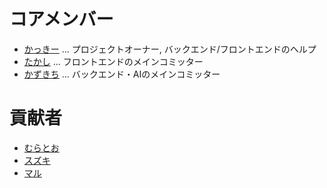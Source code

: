 # コアメンバー
- [かっきー](https://github.com/NNN-kakimoto) ... プロジェクトオーナー, バックエンド/フロントエンドのヘルプ
- [たかし](https://github.com/takashi0602) ... フロントエンドのメインコミッター
- [かずきち](https://github.com/tyokinuhata) ... バックエンド・AIのメインコミッター

# 貢献者
- [むらとお](https://github.com/murakami1618)
- [スズキ](https://github.com/suzuking1125)
- [マル](https://github.com/b7026)